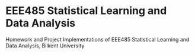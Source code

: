 # EEE485 Statistical Learning and Data Analysis
 Homework and Project Implementations of EEE485 Statistical Learning and Data Analysis, Bilkent University
